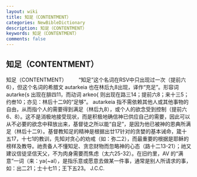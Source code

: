 ```yaml
---
layout: wiki
title: 知足（CONTENTMENT）
categories: NewBibleDictionary
description: 知足（CONTENTMENT）
keywords: 知足（CONTENTMENT）
comments: false
---
```


## 知足（CONTENTMENT）



知足（CONTENTMENT）
　　“知足”这个名词在RSV中只出现过一次（提前六6），但这个名词的希腊文 autarkeia 也在林后九8出现，译作“充足”。形容词 autarke{s 出现在腓四11，而动词 arkeo{ 则出现在路三14；提前六8；来十三5；约叁10；亦见：林后十二9的“足够”。 autarkeia 指不需依赖其他人或其他事物的自由，从而指个人的需要得到满足（林后九8），或个人的欲念受到控制（提前六6、8）。这不是消极地接受现状，而是积极地确信神已供应自己的需要，因此可以从不必要的欲念中释放出来，基督徒之所以能“自足”，是因为他已被神的恩典所满足（林后十二9）。基督教知足的精神是根据出廿17针对的贪婪的基本诫命，箴十五17，十七1的教训，先知对贪心的劝戒（如：弥二2），而最重要的根据是耶稣的榜样及教导。祂责备人不懂知足、贪恋财物而忽略神的心态（路十二13-21）；祂又建议信徒坚信天父，不为肉身需要而焦虑（太六25-32）。在旧约里，AV 的“满意”一词（来：ya{~al），是指乐意或愿意去做某一件事，通常是别人所请求的事，如：出二21；士十七11；王下五23。
J.C.C.



